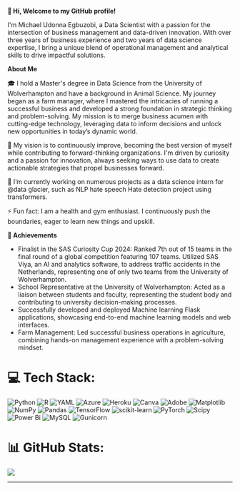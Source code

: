 **👋 Hi, Welcome to my GitHub profile!**

I'm Michael Udonna Egbuzobi, a Data Scientist with a passion for the intersection of business management and data-driven innovation. With over three years of business experience and two years of data science expertise, I bring a unique blend of operational management and analytical skills to drive impactful solutions.

**About Me**

🎓 I hold a Master's degree in Data Science from the University of Wolverhampton and have a background in Animal Science. My journey began as a farm manager, where I mastered the intricacies of running a successful business and developed a strong foundation in strategic thinking and problem-solving. My mission is to merge business acumen with cutting-edge technology, leveraging data to inform decisions and unlock new opportunities in today’s dynamic world.

👀 My vision is to continuously improve, becoming the best version of myself while contributing to forward-thinking organizations. I'm driven by curiosity and a passion for innovation, always seeking ways to use data to create actionable strategies that propel businesses forward.

🌱 I’m currently working on numerous projects as a data science intern for @data glacier, such as NLP hate speech Hate detection project using transformers.

⚡ Fun fact: I am a health and gym enthusiast. I continuously push the boundaries, eager to learn new things and upskill.  

 **🏅 Achievements**
- Finalist in the SAS Curiosity Cup 2024: Ranked 7th out of 15 teams in the final round of a global competition featuring 107 teams. Utilized SAS Viya, an AI and analytics software, to address traffic accidents in the Netherlands, representing one of only two teams from the University of Wolverhampton.
- School Representative at the University of Wolverhampton: Acted as a liaison between students and faculty, representing the student body and contributing to university decision-making processes.
- Successfully developed and deployed Machine learning Flask applications, showcasing end-to-end machine learning models and web interfaces.
- Farm Management: Led successful business operations in agriculture, combining hands-on management experience with a problem-solving mindset.


# 💻 Tech Stack:
![Python](https://img.shields.io/badge/python-3670A0?style=for-the-badge&logo=python&logoColor=ffdd54) ![R](https://img.shields.io/badge/r-%23276DC3.svg?style=for-the-badge&logo=r&logoColor=white) ![YAML](https://img.shields.io/badge/yaml-%23ffffff.svg?style=for-the-badge&logo=yaml&logoColor=151515) ![Azure](https://img.shields.io/badge/azure-%230072C6.svg?style=for-the-badge&logo=microsoftazure&logoColor=white) ![Heroku](https://img.shields.io/badge/heroku-%23430098.svg?style=for-the-badge&logo=heroku&logoColor=white) ![Canva](https://img.shields.io/badge/Canva-%2300C4CC.svg?style=for-the-badge&logo=Canva&logoColor=white) ![Adobe](https://img.shields.io/badge/adobe-%23FF0000.svg?style=for-the-badge&logo=adobe&logoColor=white) ![Matplotlib](https://img.shields.io/badge/Matplotlib-%23ffffff.svg?style=for-the-badge&logo=Matplotlib&logoColor=black) ![NumPy](https://img.shields.io/badge/numpy-%23013243.svg?style=for-the-badge&logo=numpy&logoColor=white) ![Pandas](https://img.shields.io/badge/pandas-%23150458.svg?style=for-the-badge&logo=pandas&logoColor=white) ![TensorFlow](https://img.shields.io/badge/TensorFlow-%23FF6F00.svg?style=for-the-badge&logo=TensorFlow&logoColor=white) ![scikit-learn](https://img.shields.io/badge/scikit--learn-%23F7931E.svg?style=for-the-badge&logo=scikit-learn&logoColor=white) ![PyTorch](https://img.shields.io/badge/PyTorch-%23EE4C2C.svg?style=for-the-badge&logo=PyTorch&logoColor=white) ![Scipy](https://img.shields.io/badge/SciPy-%230C55A5.svg?style=for-the-badge&logo=scipy&logoColor=%white) ![Power Bi](https://img.shields.io/badge/power_bi-F2C811?style=for-the-badge&logo=powerbi&logoColor=black) ![MySQL](https://img.shields.io/badge/mysql-4479A1.svg?style=for-the-badge&logo=mysql&logoColor=white) ![Gunicorn](https://img.shields.io/badge/gunicorn-%298729.svg?style=for-the-badge&logo=gunicorn&logoColor=white)

# 📊 GitHub Stats:
![](https://github-readme-streak-stats.herokuapp.com/?user=UdonnaM&theme=dark&hide_border=false)<br/>


---

<!-- Proudly created with GPRM ( https://gprm.itsvg.in ) -->





<!---
UdonnaM/UdonnaM is a ✨ special ✨ repository because its `README.md` (this file) appears on your GitHub profile.
You can click the Preview link to take a look at your changes.
--->
